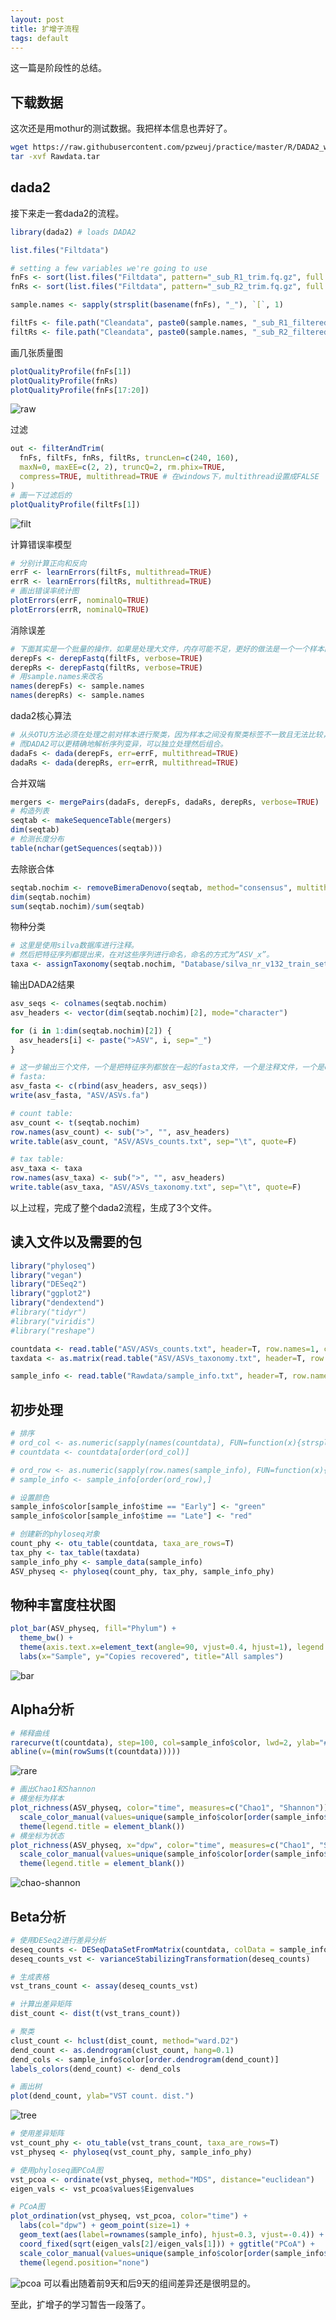 ```yaml
---
layout: post
title: 扩增子流程
tags: default
---
```

这一篇是阶段性的总结。

下载数据
---
这次还是用mothur的测试数据。我把样本信息也弄好了。
```bash
wget https://raw.githubusercontent.com/pzweuj/practice/master/R/DADA2_workflow2/Rawdata/Rawdata.tar
tar -xvf Rawdata.tar
```

dada2
---
接下来走一套dada2的流程。
```R
library(dada2) # loads DADA2

list.files("Filtdata")

# setting a few variables we're going to use
fnFs <- sort(list.files("Filtdata", pattern="_sub_R1_trim.fq.gz", full.names=TRUE))
fnRs <- sort(list.files("Filtdata", pattern="_sub_R2_trim.fq.gz", full.names=TRUE))

sample.names <- sapply(strsplit(basename(fnFs), "_"), `[`, 1)

filtFs <- file.path("Cleandata", paste0(sample.names, "_sub_R1_filtered.fq.gz"))
filtRs <- file.path("Cleandata", paste0(sample.names, "_sub_R2_filtered.fq.gz"))
```

画几张质量图
```R
plotQualityProfile(fnFs[1])
plotQualityProfile(fnRs)
plotQualityProfile(fnFs[17:20])
```
![raw](https://raw.githubusercontent.com/pzweuj/pzweuj.github.io/master/downloads/images/rawdata1.png)

过滤
```R
out <- filterAndTrim(
  fnFs, filtFs, fnRs, filtRs, truncLen=c(240, 160),
  maxN=0, maxEE=c(2, 2), truncQ=2, rm.phix=TRUE,
  compress=TRUE, multithread=TRUE # 在windows下，multithread设置成FALSE
)
# 画一下过滤后的
plotQualityProfile(filtFs[1])

```
![filt](https://raw.githubusercontent.com/pzweuj/pzweuj.github.io/master/downloads/images/filtdata1.png)

计算错误率模型
```R
# 分别计算正向和反向
errF <- learnErrors(filtFs, multithread=TRUE)
errR <- learnErrors(filtRs, multithread=TRUE)
# 画出错误率统计图
plotErrors(errF, nominalQ=TRUE)
plotErrors(errR, nominalQ=TRUE)
```

消除误差
```R
# 下面其实是一个批量的操作，如果是处理大文件，内存可能不足，更好的做法是一个一个样本的进行
derepFs <- derepFastq(filtFs, verbose=TRUE)
derepRs <- derepFastq(filtRs, verbose=TRUE)
# 用sample.names来改名
names(derepFs) <- sample.names
names(derepRs) <- sample.names
```

dada2核心算法
```R
# 从头OTU方法必须在处理之前对样本进行聚类，因为样本之间没有聚类标签不一致且无法比较，即样本1中的OTU1和样本2中的OTU1可能不相同。
# 而DADA2可以更精确地解析序列变异，可以独立处理然后组合。
dadaFs <- dada(derepFs, err=errF, multithread=TRUE)
dadaRs <- dada(derepRs, err=errR, multithread=TRUE)
```

合并双端
```R
mergers <- mergePairs(dadaFs, derepFs, dadaRs, derepRs, verbose=TRUE)
# 构造列表
seqtab <- makeSequenceTable(mergers)
dim(seqtab)
# 检测长度分布
table(nchar(getSequences(seqtab)))
```

去除嵌合体
```R
seqtab.nochim <- removeBimeraDenovo(seqtab, method="consensus", multithread=T, verbose=T)
dim(seqtab.nochim)
sum(seqtab.nochim)/sum(seqtab)
```

物种分类
```R
# 这里是使用silva数据库进行注释。
# 然后把特征序列都提出来，在对这些序列进行命名，命名的方式为“ASV_x”。
taxa <- assignTaxonomy(seqtab.nochim, "Database/silva_nr_v132_train_set.fa.gz", multithread=T, tryRC=T)
```

输出DADA2结果
```R
asv_seqs <- colnames(seqtab.nochim)
asv_headers <- vector(dim(seqtab.nochim)[2], mode="character")

for (i in 1:dim(seqtab.nochim)[2]) {
  asv_headers[i] <- paste(">ASV", i, sep="_")
}

# 这一步输出三个文件，一个是把特征序列都放在一起的fasta文件，一个是注释文件，一个是counts数文件。
# fasta:
asv_fasta <- c(rbind(asv_headers, asv_seqs))
write(asv_fasta, "ASV/ASVs.fa")

# count table:
asv_count <- t(seqtab.nochim)
row.names(asv_count) <- sub(">", "", asv_headers)
write.table(asv_count, "ASV/ASVs_counts.txt", sep="\t", quote=F)

# tax table:
asv_taxa <- taxa
row.names(asv_taxa) <- sub(">", "", asv_headers)
write.table(asv_taxa, "ASV/ASVs_taxonomy.txt", sep="\t", quote=F)
```
以上过程，完成了整个dada2流程，生成了3个文件。

读入文件以及需要的包
---
```R
library("phyloseq")
library("vegan")
library("DESeq2")
library("ggplot2")
library("dendextend")
#library("tidyr")
#library("viridis")
#library("reshape")

countdata <- read.table("ASV/ASVs_counts.txt", header=T, row.names=1, check.names=F)
taxdata <- as.matrix(read.table("ASV/ASVs_taxonomy.txt", header=T, row.names=1, check.names=F, na.strings="", sep="\t"))

sample_info <- read.table("Rawdata/sample_info.txt", header=T, row.names=1, check.names=F)
```

初步处理
---
```R
# 排序
# ord_col <- as.numeric(sapply(names(countdata), FUN=function(x){strsplit(x, "F3D")[[1]][2]}))
# countdata <- countdata[order(ord_col)]

# ord_row <- as.numeric(sapply(row.names(sample_info), FUN=function(x){strsplit(x, "F3D")[[1]][2]}))
# sample_info <- sample_info[order(ord_row),]

# 设置颜色
sample_info$color[sample_info$time == "Early"] <- "green"
sample_info$color[sample_info$time == "Late"] <- "red"

# 创建新的phyloseq对象
count_phy <- otu_table(countdata, taxa_are_rows=T)
tax_phy <- tax_table(taxdata)
sample_info_phy <- sample_data(sample_info)
ASV_physeq <- phyloseq(count_phy, tax_phy, sample_info_phy)
```

物种丰富度柱状图
---
```R
plot_bar(ASV_physeq, fill="Phylum") + 
  theme_bw() +
  theme(axis.text.x=element_text(angle=90, vjust=0.4, hjust=1), legend.title=element_blank()) +
  labs(x="Sample", y="Copies recovered", title="All samples")
```
![bar](https://raw.githubusercontent.com/pzweuj/pzweuj.github.io/master/downloads/images/amp_bar.png)

Alpha分析
---
```R
# 稀释曲线
rarecurve(t(countdata), step=100, col=sample_info$color, lwd=2, ylab="# of ASVs", xlab="# of Sequences")
abline(v=(min(rowSums(t(countdata)))))
```
![rare](https://raw.githubusercontent.com/pzweuj/pzweuj.github.io/master/downloads/images/amp-rarecurve.png)


```R
# 画出Chao1和Shannon
# 横坐标为样本
plot_richness(ASV_physeq, color="time", measures=c("Chao1", "Shannon")) + 
  scale_color_manual(values=unique(sample_info$color[order(sample_info$time)])) +
  theme(legend.title = element_blank())
# 横坐标为状态
plot_richness(ASV_physeq, x="dpw", color="time", measures=c("Chao1", "Shannon")) + 
  scale_color_manual(values=unique(sample_info$color[order(sample_info$time)])) +
  theme(legend.title = element_blank())
```
![chao-shannon](https://raw.githubusercontent.com/pzweuj/pzweuj.github.io/master/downloads/images/chao1_shannon.png)


Beta分析
---
```R
# 使用DESeq2进行差异分析
deseq_counts <- DESeqDataSetFromMatrix(countdata, colData = sample_info, design = ~time)
deseq_counts_vst <- varianceStabilizingTransformation(deseq_counts)

# 生成表格
vst_trans_count <- assay(deseq_counts_vst)

# 计算出差异矩阵
dist_count <- dist(t(vst_trans_count))

# 聚类
clust_count <- hclust(dist_count, method="ward.D2")
dend_count <- as.dendrogram(clust_count, hang=0.1)
dend_cols <- sample_info$color[order.dendrogram(dend_count)]
labels_colors(dend_count) <- dend_cols

# 画出树
plot(dend_count, ylab="VST count. dist.")
```
![tree](https://raw.githubusercontent.com/pzweuj/pzweuj.github.io/master/downloads/images/amp-tree.png)


```R
# 使用差异矩阵
vst_count_phy <- otu_table(vst_trans_count, taxa_are_rows=T)
vst_physeq <- phyloseq(vst_count_phy, sample_info_phy)

# 使用phyloseq画PCoA图
vst_pcoa <- ordinate(vst_physeq, method="MDS", distance="euclidean")
eigen_vals <- vst_pcoa$values$Eigenvalues

# PCoA图
plot_ordination(vst_physeq, vst_pcoa, color="time") + 
  labs(col="dpw") + geom_point(size=1) + 
  geom_text(aes(label=rownames(sample_info), hjust=0.3, vjust=-0.4)) + 
  coord_fixed(sqrt(eigen_vals[2]/eigen_vals[1])) + ggtitle("PCoA") + 
  scale_color_manual(values=unique(sample_info$color[order(sample_info$time)])) + 
  theme(legend.position="none")
```
![pcoa](https://raw.githubusercontent.com/pzweuj/pzweuj.github.io/master/downloads/images/amp-pcoa.png)
可以看出随着前9天和后9天的组间差异还是很明显的。

至此，扩增子的学习暂告一段落了。

[-_-]:井井井井井井井井